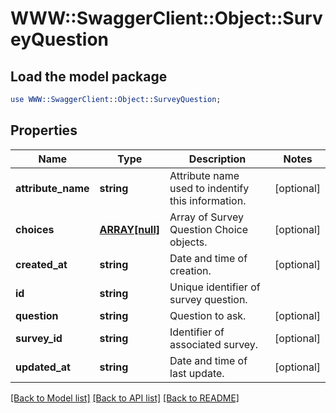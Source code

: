 # WWW::SwaggerClient::Object::SurveyQuestion

## Load the model package
```perl
use WWW::SwaggerClient::Object::SurveyQuestion;
```

## Properties
Name | Type | Description | Notes
------------ | ------------- | ------------- | -------------
**attribute_name** | **string** | Attribute name used to indentify this information. | [optional] 
**choices** | [**ARRAY[null]**](.md) | Array of Survey Question Choice objects. | [optional] 
**created_at** | **string** | Date and time of creation. | [optional] 
**id** | **string** | Unique identifier of survey question. | 
**question** | **string** | Question to ask. | [optional] 
**survey_id** | **string** | Identifier of associated survey. | [optional] 
**updated_at** | **string** | Date and time of last update. | [optional] 

[[Back to Model list]](../README.md#documentation-for-models) [[Back to API list]](../README.md#documentation-for-api-endpoints) [[Back to README]](../README.md)


